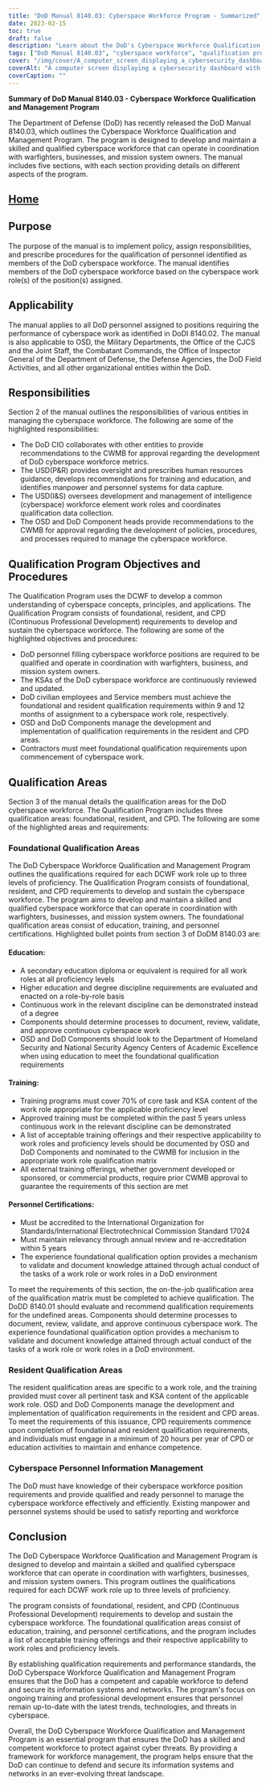 ```yaml
---
title: "DoD Manual 8140.03: Cyberspace Workforce Program - Summarized"
date: 2023-02-15
toc: true
draft: false
description: "Learn about the DoD's Cyberspace Workforce Qualification and Management Program outlined in Manual 8140.03."
tags: ["DoD Manual 8140.03", "cyberspace workforce", "qualification program", "DoD personnel", "cybersecurity", "cyberspace qualification", "cyberspace management", "cyberspace workforce development", "DoD cyberspace policies", "cybersecurity workforce", "cybersecurity qualifications", "cybersecurity training", "cybersecurity education", "cybersecurity certifications", "cybersecurity roles", "cybersecurity work roles", "cyber workforce management", "cyberspace work role qualifications", "cyber personnel management", "cyber qualification program", "cyber professional development", "cyberspace workforce proficiency", "cyber personnel certifications", "cyber training requirements", "cybersecurity standards", "cyberspace workforce competence", "cyber threat defense", "information system security", "network security"]
cover: "/img/cover/A_computer_screen_displaying_a_cybersecurity_dashboard.png"
coverAlt: "A computer screen displaying a cybersecurity dashboard with graphs and charts reflecting the state of a network's security"
coverCaption: ""
---
```


**Summary of DoD Manual 8140.03 - Cyberspace Workforce Qualification and Management Program**

The Department of Defense (DoD) has recently released the DoD Manual 8140.03, which outlines the Cyberspace Workforce Qualification and Management Program. The program is designed to develop and maintain a skilled and qualified cyberspace workforce that can operate in coordination with warfighters, businesses, and mission system owners. The manual includes five sections, with each section providing details on different aspects of the program. 

## [Home](/cyber-security-career-playbook-start/)

## Purpose

The purpose of the manual is to implement policy, assign responsibilities, and prescribe procedures for the qualification of personnel identified as members of the DoD cyberspace workforce. The manual identifies members of the DoD cyberspace workforce based on the cyberspace work role(s) of the position(s) assigned. 

## Applicability

The manual applies to all DoD personnel assigned to positions requiring the performance of cyberspace work as identified in DoDI 8140.02. The manual is also applicable to OSD, the Military Departments, the Office of the CJCS and the Joint Staff, the Combatant Commands, the Office of Inspector General of the Department of Defense, the Defense Agencies, the DoD Field Activities, and all other organizational entities within the DoD.

## Responsibilities

Section 2 of the manual outlines the responsibilities of various entities in managing the cyberspace workforce. The following are some of the highlighted responsibilities:

- The DoD CIO collaborates with other entities to provide recommendations to the CWMB for approval regarding the development of DoD cyberspace workforce metrics.
- The USD(P&R) provides oversight and prescribes human resources guidance, develops recommendations for training and education, and identifies manpower and personnel systems for data capture.
- The USD(I&S) oversees development and management of intelligence (cyberspace) workforce element work roles and coordinates qualification data collection.
- The OSD and DoD Component heads provide recommendations to the CWMB for approval regarding the development of policies, procedures, and processes required to manage the cyberspace workforce.

## Qualification Program Objectives and Procedures

The Qualification Program uses the DCWF to develop a common understanding of cyberspace concepts, principles, and applications. The Qualification Program consists of foundational, resident, and CPD (Continuous Professional Development) requirements to develop and sustain the cyberspace workforce. The following are some of the highlighted objectives and procedures:

- DoD personnel filling cyberspace workforce positions are required to be qualified and operate in coordination with warfighters, business, and mission system owners.
- The KSAs of the DoD cyberspace workforce are continuously reviewed and updated.
- DoD civilian employees and Service members must achieve the foundational and resident qualification requirements within 9 and 12 months of assignment to a cyberspace work role, respectively.
- OSD and DoD Components manage the development and implementation of qualification requirements in the resident and CPD areas.
- Contractors must meet foundational qualification requirements upon commencement of cyberspace work.

## Qualification Areas

Section 3 of the manual details the qualification areas for the DoD cyberspace workforce. The Qualification Program includes three qualification areas: foundational, resident, and CPD. The following are some of the highlighted areas and requirements:

### Foundational Qualification Areas

The DoD Cyberspace Workforce Qualification and Management Program outlines the qualifications required for each DCWF work role up to three levels of proficiency. The Qualification Program consists of foundational, resident, and CPD requirements to develop and sustain the cyberspace workforce. The program aims to develop and maintain a skilled and qualified cyberspace workforce that can operate in coordination with warfighters, businesses, and mission system owners. The foundational qualification areas consist of education, training, and personnel certifications. Highlighted bullet points from section 3 of DoDM 8140.03 are:

#### Education:

- A secondary education diploma or equivalent is required for all work roles at all proficiency levels
- Higher education and degree discipline requirements are evaluated and enacted on a role-by-role basis
- Continuous work in the relevant discipline can be demonstrated instead of a degree
- Components should determine processes to document, review, validate, and approve continuous cyberspace work
- OSD and DoD Components should look to the Department of Homeland Security and National Security Agency Centers of Academic Excellence when using education to meet the foundational qualification requirements

#### Training:

- Training programs must cover 70% of core task and KSA content of the work role appropriate for the applicable proficiency level
- Approved training must be completed within the past 5 years unless continuous work in the relevant discipline can be demonstrated
- A list of acceptable training offerings and their respective applicability to work roles and proficiency levels should be documented by OSD and DoD Components and nominated to the CWMB for inclusion in the appropriate work role qualification matrix
- All external training offerings, whether government developed or sponsored, or commercial products, require prior CWMB approval to guarantee the requirements of this section are met

#### Personnel Certifications:

- Must be accredited to the International Organization for Standards/International Electrotechnical Commission Standard 17024
- Must maintain relevancy through annual review and re-accreditation within 5 years
- The experience foundational qualification option provides a mechanism to validate and document knowledge attained through actual conduct of the tasks of a work role or work roles in a DoD environment

To meet the requirements of this section, the on-the-job qualification area of the qualification matrix must be completed to achieve qualification. The DoDD 8140.01 should evaluate and recommend qualification requirements for the undefined areas. Components should determine processes to document, review, validate, and approve continuous cyberspace work. The experience foundational qualification option provides a mechanism to validate and document knowledge attained through actual conduct of the tasks of a work role or work roles in a DoD environment. 

### Resident Qualification Areas

The resident qualification areas are specific to a work role, and the training provided must cover all pertinent task and KSA content of the applicable work role. OSD and DoD Components manage the development and implementation of qualification requirements in the resident and CPD areas. To meet the requirements of this issuance, CPD requirements commence upon completion of foundational and resident qualification requirements, and individuals must engage in a minimum of 20 hours per year of CPD or education activities to maintain and enhance competence. 

### Cyberspace Personnel Information Management

The DoD must have knowledge of their cyberspace workforce position requirements and provide qualified and ready personnel to manage the cyberspace workforce effectively and efficiently. Existing manpower and personnel systems should be used to satisfy reporting and workforce

## Conclusion

The DoD Cyberspace Workforce Qualification and Management Program is designed to develop and maintain a skilled and qualified cyberspace workforce that can operate in coordination with warfighters, businesses, and mission system owners. This program outlines the qualifications required for each DCWF work role up to three levels of proficiency. 

The program consists of foundational, resident, and CPD (Continuous Professional Development) requirements to develop and sustain the cyberspace workforce. The foundational qualification areas consist of education, training, and personnel certifications, and the program includes a list of acceptable training offerings and their respective applicability to work roles and proficiency levels.

By establishing qualification requirements and performance standards, the DoD Cyberspace Workforce Qualification and Management Program ensures that the DoD has a competent and capable workforce to defend and secure its information systems and networks. The program's focus on ongoing training and professional development ensures that personnel remain up-to-date with the latest trends, technologies, and threats in cyberspace.

Overall, the DoD Cyberspace Workforce Qualification and Management Program is an essential program that ensures the DoD has a skilled and competent workforce to protect against cyber threats. By providing a framework for workforce management, the program helps ensure that the DoD can continue to defend and secure its information systems and networks in an ever-evolving threat landscape. 
